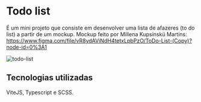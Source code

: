 # Todo list
É um mini projeto que consiste em desenvolver uma lista de afazeres (to do list) a partir de um mockup.
Mockup feito por Millena Kupsinskü Martins: https://www.figma.com/file/vR8ydAViNdH4tetxLpbPzO/ToDo-List-(Copy)?node-id=0%3A1


![todo-list](https://github.com/isaqueback/desafio-1-ignite-to-do-list/assets/57162541/c5505ecd-3a03-4438-973a-3be1b795f540)

## Tecnologias utilizadas
ViteJS, Typescript e SCSS.

